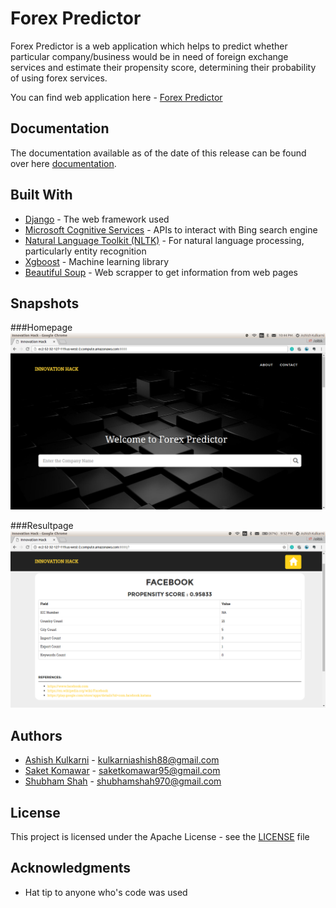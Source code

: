 # Forex Predictor

Forex Predictor is a web application which helps to predict whether particular company/business would be in need of foreign exchange services and estimate their propensity score, determining their probability of using forex services.

You can find web application here - [Forex Predictor](http://ec2-52-32-127-119.us-west-2.compute.amazonaws.com:8000/)
## Documentation

The documentation available as of the date of this release can be found over here
[documentation](https://github.com/Saket-Komawar/Forex/blob/master/DesignDocument.pdf).


## Built With

* [Django](https://docs.djangoproject.com/en/1.10/) - The web framework used
* [Microsoft Cognitive Services](https://www.microsoft.com/cognitive-services/en-us/bing-web-search-api/documentation) - APIs to interact with Bing search engine
* [Natural Language Toolkit (NLTK)](http://www.nltk.org/) - For natural language processing, particularly entity recognition
* [Xgboost](https://xgboost.readthedocs.io/en/latest/) - Machine learning library
* [Beautiful Soup](https://www.crummy.com/software/BeautifulSoup/bs4/doc/) - Web scrapper to get information from web pages

## Snapshots

###Homepage
![Homepage](./home-page.png?raw=true "home-page.png")

###Resultpage
![Resultpage](./result-info.png?raw=true "result-info.png")

## Authors

* [Ashish Kulkarni](https://github.com/coowashish/) - kulkarniashish88@gmail.com
* [Saket Komawar](https://github.com/Saket-Komawar/) - saketkomawar95@gmail.com
* [Shubham Shah](https://github.com/SHUB1SHAH/) - shubhamshah970@gmail.com

## License

This project is licensed under the Apache License - see the [LICENSE](https://github.com/Saket-Komawar/Forex/blob/master/LICENSE) file

## Acknowledgments

* Hat tip to anyone who's code was used
